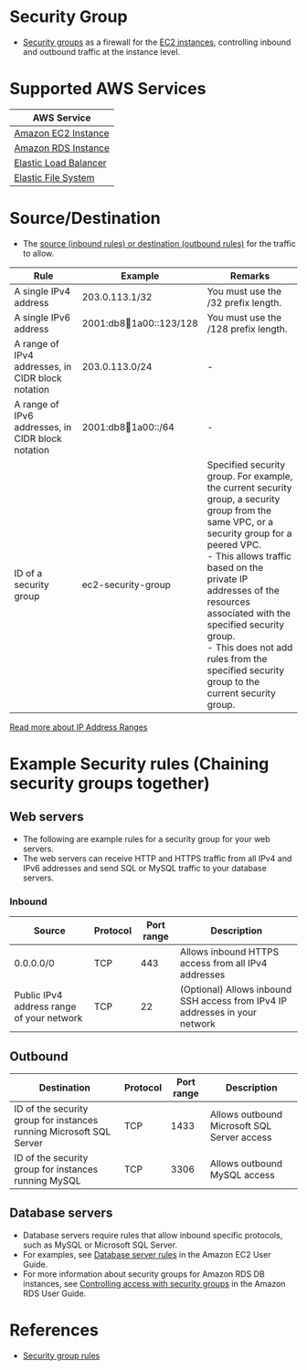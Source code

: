 # Security Group
- [Security groups](https://docs.aws.amazon.com/vpc/latest/userguide/VPC_SecurityGroups.html) as a firewall for the [EC2 instances](../../../3_ComputeServices/AmazonEC2), controlling inbound and outbound traffic at the instance level.

# Supported AWS Services

| AWS Service                                                                                                            |
|------------------------------------------------------------------------------------------------------------------------|
| [Amazon EC2 Instance](../../../3_ComputeServices/AmazonEC2/Readme.md)                                                  |
| [Amazon RDS Instance](../../../6_DatabaseServices/AmazonRDS/Readme.md)                                                 |
| [Elastic Load Balancer](../../../1_NetworkingAndContentDelivery/2_ApplicationNetworking/ElasticLoadBalancer/Readme.md) |
| [Elastic File System](../../../7_StorageServices/2_FileStorageTypes/AmazonEFS.md)                                      |

# Source/Destination 
- The [source (inbound rules) or destination (outbound rules)](https://docs.aws.amazon.com/AWSEC2/latest/UserGuide/security-group-rules.html) for the traffic to allow.

| Rule                                              | Example                     | Remarks                                                                                                                                                                                                                                                                                                                                                                  |
|---------------------------------------------------|-----------------------------|--------------------------------------------------------------------------------------------------------------------------------------------------------------------------------------------------------------------------------------------------------------------------------------------------------------------------------------------------------------------------|
| A single IPv4 address                             | 203.0.113.1/32              | You must use the /32 prefix length.                                                                                                                                                                                                                                                                                                                                      |
| A single IPv6 address                             | 2001:db8:1234:1a00::123/128 | You must use the /128 prefix length.                                                                                                                                                                                                                                                                                                                                     |
| A range of IPv4 addresses, in CIDR block notation | 203.0.113.0/24              | -                                                                                                                                                                                                                                                                                                                                                                        |
| A range of IPv6 addresses, in CIDR block notation | 2001:db8:1234:1a00::/64     | -                                                                                                                                                                                                                                                                                                                                                                        |
| ID of a security group                            | ec2-security-group          | Specified security group. For example, the current security group, a security group from the same VPC, or a security group for a peered VPC. <br/>- This allows traffic based on the private IP addresses of the resources associated with the specified security group. <br/>- This does not add rules from the specified security group to the current security group. |

[Read more about IP Address Ranges](../../../../1_HLDDesignComponents/0_SystemGlossaries/IPAddressRanges.md)

# Example Security rules (Chaining security groups together)

## Web servers
- The following are example rules for a security group for your web servers. 
- The web servers can receive HTTP and HTTPS traffic from all IPv4 and IPv6 addresses and send SQL or MySQL traffic to your database servers.

### Inbound

| Source                                    | Protocol | Port range | Description                                                                              |
|-------------------------------------------|----------|------------|------------------------------------------------------------------------------------------|
| 0.0.0.0/0                                 | TCP      | 443        | Allows inbound HTTPS access from all IPv4 addresses                                      |
| Public IPv4 address range of your network | TCP      | 22         | (Optional) Allows inbound SSH access from IPv4 IP addresses in your network              |

## Outbound

| Destination                                                         | Protocol | Port range | Description                                 |
|---------------------------------------------------------------------|----------|------------|---------------------------------------------|
| ID of the security group for instances running Microsoft SQL Server | TCP      | 1433       | Allows outbound Microsoft SQL Server access |
| ID of the security group for instances running MySQL                | TCP      | 3306       | Allows outbound MySQL access                |

## Database servers
- Database servers require rules that allow inbound specific protocols, such as MySQL or Microsoft SQL Server. 
- For examples, see [Database server rules](https://docs.aws.amazon.com/AWSEC2/latest/UserGuide/security-group-rules-reference.html#sg-rules-db-server) in the Amazon EC2 User Guide. 
- For more information about security groups for Amazon RDS DB instances, see [Controlling access with security groups](https://docs.aws.amazon.com/AmazonRDS/latest/UserGuide/Overview.RDSSecurityGroups.html) in the Amazon RDS User Guide.

# References
- [Security group rules](https://docs.aws.amazon.com/vpc/latest/userguide/security-group-rules.html)